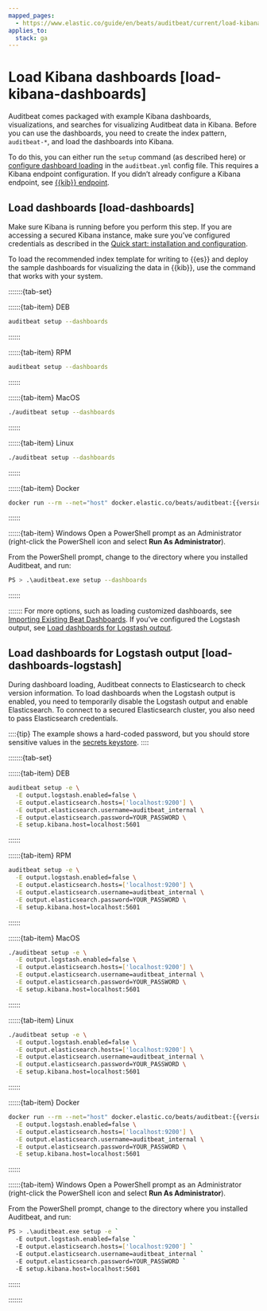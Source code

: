 ```yaml
---
mapped_pages:
  - https://www.elastic.co/guide/en/beats/auditbeat/current/load-kibana-dashboards.html
applies_to:
  stack: ga
---
```


# Load Kibana dashboards [load-kibana-dashboards]

Auditbeat comes packaged with example Kibana dashboards, visualizations, and searches for visualizing Auditbeat data in Kibana. Before you can use the dashboards, you need to create the index pattern, `auditbeat-*`, and load the dashboards into Kibana.

To do this, you can either run the `setup` command (as described here) or [configure dashboard loading](/reference/auditbeat/configuration-dashboards.md) in the `auditbeat.yml` config file. This requires a Kibana endpoint configuration. If you didn’t already configure a Kibana endpoint, see [{{kib}} endpoint](/reference/auditbeat/setup-kibana-endpoint.md).


## Load dashboards [load-dashboards]

Make sure Kibana is running before you perform this step. If you are accessing a secured Kibana instance, make sure you’ve configured credentials as described in the [Quick start: installation and configuration](/reference/auditbeat/auditbeat-installation-configuration.md).

To load the recommended index template for writing to {{es}} and deploy the sample dashboards for visualizing the data in {{kib}}, use the command that works with your system.

:::::::{tab-set}

::::::{tab-item} DEB
```sh
auditbeat setup --dashboards
```
::::::

::::::{tab-item} RPM
```sh
auditbeat setup --dashboards
```
::::::

::::::{tab-item} MacOS
```sh
./auditbeat setup --dashboards
```
::::::

::::::{tab-item} Linux
```sh
./auditbeat setup --dashboards
```
::::::

::::::{tab-item} Docker
```sh subs=true
docker run --rm --net="host" docker.elastic.co/beats/auditbeat:{{version.stack}} setup --dashboards
```
::::::

::::::{tab-item} Windows
Open a PowerShell prompt as an Administrator (right-click the PowerShell icon and select **Run As Administrator**).

From the PowerShell prompt, change to the directory where you installed Auditbeat, and run:

```sh
PS > .\auditbeat.exe setup --dashboards
```
::::::

:::::::
For more options, such as loading customized dashboards, see [Importing Existing Beat Dashboards](../../extend/import-dashboards.md).
If you’ve configured the Logstash output, see [Load dashboards for Logstash output](#load-dashboards-logstash).


## Load dashboards for Logstash output [load-dashboards-logstash]

During dashboard loading, Auditbeat connects to Elasticsearch to check version information. To load dashboards when the Logstash output is enabled, you need to temporarily disable the Logstash output and enable Elasticsearch. To connect to a secured Elasticsearch cluster, you also need to pass Elasticsearch credentials.

::::{tip}
The example shows a hard-coded password, but you should store sensitive values in the [secrets keystore](/reference/auditbeat/keystore.md).
::::


:::::::{tab-set}

::::::{tab-item} DEB
```sh
auditbeat setup -e \
  -E output.logstash.enabled=false \
  -E output.elasticsearch.hosts=['localhost:9200'] \
  -E output.elasticsearch.username=auditbeat_internal \
  -E output.elasticsearch.password=YOUR_PASSWORD \
  -E setup.kibana.host=localhost:5601
```
::::::

::::::{tab-item} RPM
```sh
auditbeat setup -e \
  -E output.logstash.enabled=false \
  -E output.elasticsearch.hosts=['localhost:9200'] \
  -E output.elasticsearch.username=auditbeat_internal \
  -E output.elasticsearch.password=YOUR_PASSWORD \
  -E setup.kibana.host=localhost:5601
```
::::::

::::::{tab-item} MacOS
```sh
./auditbeat setup -e \
  -E output.logstash.enabled=false \
  -E output.elasticsearch.hosts=['localhost:9200'] \
  -E output.elasticsearch.username=auditbeat_internal \
  -E output.elasticsearch.password=YOUR_PASSWORD \
  -E setup.kibana.host=localhost:5601
```
::::::

::::::{tab-item} Linux
```sh
./auditbeat setup -e \
  -E output.logstash.enabled=false \
  -E output.elasticsearch.hosts=['localhost:9200'] \
  -E output.elasticsearch.username=auditbeat_internal \
  -E output.elasticsearch.password=YOUR_PASSWORD \
  -E setup.kibana.host=localhost:5601
```
::::::

::::::{tab-item} Docker
```sh subs=true
docker run --rm --net="host" docker.elastic.co/beats/auditbeat:{{version.stack}} setup -e \
  -E output.logstash.enabled=false \
  -E output.elasticsearch.hosts=['localhost:9200'] \
  -E output.elasticsearch.username=auditbeat_internal \
  -E output.elasticsearch.password=YOUR_PASSWORD \
  -E setup.kibana.host=localhost:5601
```
::::::

::::::{tab-item} Windows
Open a PowerShell prompt as an Administrator (right-click the PowerShell icon and select **Run As Administrator**).

From the PowerShell prompt, change to the directory where you installed Auditbeat, and run:

```sh
PS > .\auditbeat.exe setup -e `
  -E output.logstash.enabled=false `
  -E output.elasticsearch.hosts=['localhost:9200'] `
  -E output.elasticsearch.username=auditbeat_internal `
  -E output.elasticsearch.password=YOUR_PASSWORD `
  -E setup.kibana.host=localhost:5601
```
::::::

:::::::
